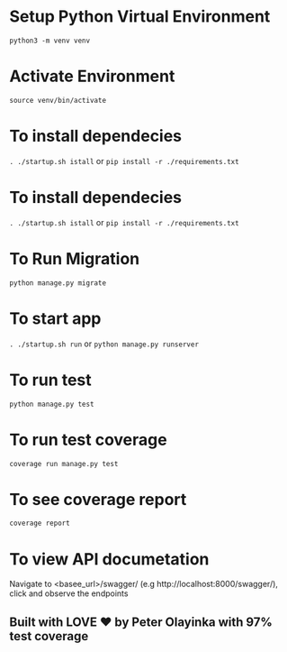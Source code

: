 # Setup Python Virtual Environment

`python3 -m venv venv `

# Activate Environment

`source venv/bin/activate`

# To install dependecies

`. ./startup.sh istall` or `pip install -r ./requirements.txt`

# To install dependecies

`. ./startup.sh istall` or `pip install -r ./requirements.txt`

# To Run Migration

`python manage.py migrate`

# To start app

`. ./startup.sh run` or `python manage.py runserver`

# To run test

`python manage.py test`

# To run test coverage

`coverage run manage.py test`

# To see coverage report

`coverage report`

# To view API  documetation

Navigate to <basee_url>/swagger/ (e.g http://localhost:8000/swagger/), click and observe the endpoints

## Built with LOVE ❤ by Peter Olayinka with 97% test coverage
